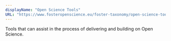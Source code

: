 ```yaml
---
displayName: "Open Science Tools"
URL: "https://www.fosteropenscience.eu/foster-taxonomy/open-science-tools"
---
```


Tools that can assist in the process of delivering and building on Open Science.